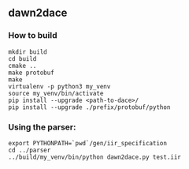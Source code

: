 ## dawn2dace

### How to build

```
mkdir build
cd build
cmake ..
make protobuf
make 
virtualenv -p python3 my_venv
source my_venv/bin/activate
pip install --upgrade <path-to-dace>/
pip install --upgrade ./prefix/protobuf/python
```

### Using the parser:

```
export PYTHONPATH=`pwd`/gen/iir_specification
cd ../parser
../build/my_venv/bin/python dawn2dace.py test.iir
```

  
